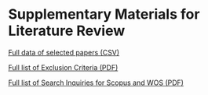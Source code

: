# Supplementary Materials for Literature Review



[Full data of selected papers (CSV)](https://github.com/1309928130/LRsupp/blob/main/Full%20data%20of%20final%20selected%20papers%2020241024.csv)

[Full list of Exclusion Criteria (PDF)](https://github.com/1309928130/LRsupp/blob/main/Full%20list%20of%20Exclusion%20Criteria%2020241024.pdf)

[Full list of Search Inquiries for Scopus and WOS (PDF)](https://github.com/1309928130/LRsupp/blob/main/Full%20list%20of%20Search%20Inquiries%20for%20Scopus%20and%20WOS%2020241025.pdf)
